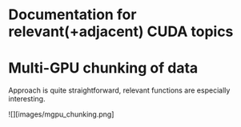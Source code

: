 # Documentation for relevant(+adjacent) CUDA topics

# Multi-GPU chunking of data

Approach is quite straightforward, relevant functions are especially interesting.

![][images/mgpu_chunking.png]
